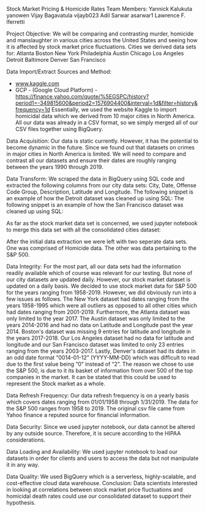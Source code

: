 Stock Market Pricing & Homicide Rates
Team Members:
Yannick Kalukuta
yanowen
Vijay Bagavatula
vijayb023
Adil Sarwar
asarwar1
Lawrence F.
lferretti
 
Project Objective: We will be comparing and contrasting murder, homicide and manslaughter in various cities across the United States and seeing how it is affected by stock market price fluctuations. 
Cities we derived data sets for: 
Atlanta
Boston
New York
Philadelphia
Austin
Chicago
Los Angeles
Detroit
Baltimore
Denver
San Francisco

Data Import/Extract Sources and Method: 
-	www.kaggle.com
-	GCP - (Google Cloud Platform)
-https://finance.yahoo.com/quote/%5EGSPC/history?period1=-349815600&period2=1576904400&interval=1d&filter=history&frequency=1d
Essentially, we used the website Kaggle to import homicidal data which we derived from 10 major cities in North America. All our data was already in a CSV format, so we simply merged all of our CSV files together using BigQuery. 

Data Acquisition: Our data is static currently. However, it has the potential to become dynamic in the future. Since we found out that datasets on crimes in major cities in North America is limited. We will need to compare and contrast all our datasets and ensure their dates are roughly ranging between the years 1990 through 2019.

Data Transform: We scraped the data in BigQuery using SQL code and extracted the following columns from our city data sets: City, Date, Offense Code Group, Description, Latitude and Longitude. The following snippet is an example of how the Detroit dataset was cleaned up using SQL:
The following snippet is an example of how the San Francisco dataset was cleaned up using SQL:


As far as the stock market data set is concerned, we used jupyter notebook to merge this data set with all the consolidated cities dataset:

After the initial data extraction we were left with two seperate data sets. One was comprised of Homicide data. The other was data pertaining to the S&P 500. 

Data Integrity: For the most part, all our data sets had the information readily available which of course was relevant for our testing. But none of our city datasets are updated daily. However, our stock market dataset is updated on a daily basis. We decided to use stock market data for S&P 500 for the years ranging from 1958-2019. However, we did obviously run into a few issues as follows. The New York dataset had dates ranging from the years 1958-1995 which were all outliers as opposed to all other cities which had dates ranging from 2001-2019. Furthermore, the Atlanta dataset was only limited to the year 2017. The Austin dataset was only limited to the years 2014-2016 and had no data on Latitude and Longitude past the year 2014. Boston's dataset was missing 9 entries for latitude and longitude in the years 2017-2018. Our Los Angeles dataset had no data for latitude and longitude and our San Francisco dataset was limited to only 23 entries ranging from the years 2003-2017. Lastly, Denver's dataset had its dates in an odd date format “0014-01-12” (YYYY-MM-DD) which was difficult to read due to the first value being “0” instead of “2”. The reason we chose to use the S&P 500, is due to it its basket of information from over 500 of the top companies in the market. It can be stated that this could  be used to represent the Stock market as a whole. 

Data Refresh Frequency: Our data refresh frequency is on a yearly basis which covers dates ranging from 01/01/1958 through 1/31/2019. The data for the S&P 500 ranges from 1958 to 2019. The original csv file came from Yahoo finance a reputed source for financial information. 

Data Security: Since we used jupyter notebook, our data cannot be altered by any outside source. Therefore, it is secure according to the HIPAA considerations. 

Data Loading and Availability: We used jupyter notebook to load our datasets in order for clients and users to access the data but not manipulate it in any way. 

Data Quality: We used BigQuery which is a serverless, highly-scalable, and cost-effective cloud data warehouse. 
Conclusion: Data scientists interested in looking at correlations between stock market price fluctuations and homicidal death rates could use our consolidated dataset to support their hypothesis. 


